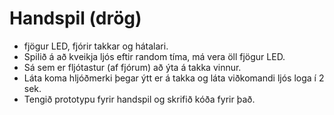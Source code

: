 # Handspil (drög)
* fjögur LED, fjórir takkar og hátalari.
* Spilið á að kveikja ljós eftir random tíma, má vera öll fjögur LED.
* Sá sem er fljótastur (af fjórum) að ýta á takka vinnur.
* Láta koma hljóðmerki þegar ýtt er á takka og láta viðkomandi ljós loga í 2 sek.
* Tengið prototypu fyrir handspil og skrifið kóða fyrir það.
